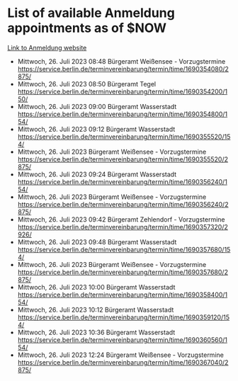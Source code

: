 # List of available Anmeldung appointments as of $NOW
[Link to Anmeldung website](https://service.berlin.de/terminvereinbarung/termin/tag.php?termin=1&anliegen[]=120686&dienstleisterlist=122210,122217,327316,122219,327312,122227,327314,122231,327346,122243,327348,122254,122252,329742,122260,329745,122262,329748,122271,327278,122273,327274,122277,327276,330436,122280,327294,122282,327290,122284,327292,122291,327270,122285,327266,122286,327264,122296,327268,150230,329760,122297,327286,122294,327284,122312,329763,122314,329775,122304,327330,122311,327334,122309,327332,317869,122281,327352,122279,329772,122283,122276,327324,122274,327326,122267,329766,122246,327318,122251,327320,122257,327322,122208,327298,122226,327300&herkunft=http%3A%2F%2Fservice.berlin.de%2Fdienstleistung%2F120686%2F)
- Mittwoch, 26. Juli 2023 08:48 Bürgeramt Weißensee - Vorzugstermine https://service.berlin.de/terminvereinbarung/termin/time/1690354080/2875/
- Mittwoch, 26. Juli 2023 08:50 Bürgeramt Tegel https://service.berlin.de/terminvereinbarung/termin/time/1690354200/150/
- Mittwoch, 26. Juli 2023 09:00 Bürgeramt Wasserstadt https://service.berlin.de/terminvereinbarung/termin/time/1690354800/154/
- Mittwoch, 26. Juli 2023 09:12 Bürgeramt Wasserstadt https://service.berlin.de/terminvereinbarung/termin/time/1690355520/154/
- Mittwoch, 26. Juli 2023  Bürgeramt Weißensee - Vorzugstermine https://service.berlin.de/terminvereinbarung/termin/time/1690355520/2875/
- Mittwoch, 26. Juli 2023 09:24 Bürgeramt Wasserstadt https://service.berlin.de/terminvereinbarung/termin/time/1690356240/154/
- Mittwoch, 26. Juli 2023  Bürgeramt Weißensee - Vorzugstermine https://service.berlin.de/terminvereinbarung/termin/time/1690356240/2875/
- Mittwoch, 26. Juli 2023 09:42 Bürgeramt Zehlendorf - Vorzugstermine https://service.berlin.de/terminvereinbarung/termin/time/1690357320/2926/
- Mittwoch, 26. Juli 2023 09:48 Bürgeramt Wasserstadt https://service.berlin.de/terminvereinbarung/termin/time/1690357680/154/
- Mittwoch, 26. Juli 2023  Bürgeramt Weißensee - Vorzugstermine https://service.berlin.de/terminvereinbarung/termin/time/1690357680/2875/
- Mittwoch, 26. Juli 2023 10:00 Bürgeramt Wasserstadt https://service.berlin.de/terminvereinbarung/termin/time/1690358400/154/
- Mittwoch, 26. Juli 2023 10:12 Bürgeramt Wasserstadt https://service.berlin.de/terminvereinbarung/termin/time/1690359120/154/
- Mittwoch, 26. Juli 2023 10:36 Bürgeramt Wasserstadt https://service.berlin.de/terminvereinbarung/termin/time/1690360560/154/
- Mittwoch, 26. Juli 2023 12:24 Bürgeramt Weißensee - Vorzugstermine https://service.berlin.de/terminvereinbarung/termin/time/1690367040/2875/
